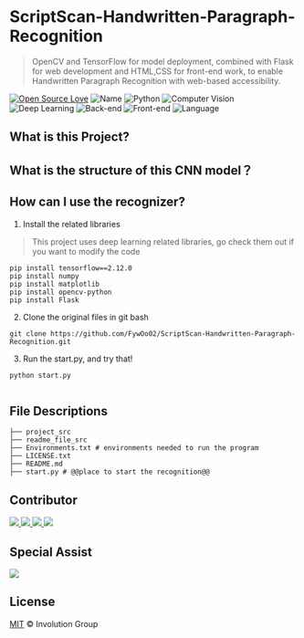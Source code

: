 # ScriptScan-Handwritten-Paragraph-Recognition
> OpenCV and TensorFlow for model deployment, combined with Flask for web 
> development and HTML,CSS for front-end work, to enable Handwritten Paragraph 
> Recognition with web-based accessibility.

[![Open Source Love](https://badges.frapsoft.com/os/v2/open-source.svg?v=103)](https://github.com/FywOo02/Boston-House-Pricing-Forecast)
![Name](https://badgen.net/badge/Author/Owen&Laurian&Eddie&Derrick&Cho/orange?)
![Python](https://img.shields.io/badge/python-3.10-519dd9.svg?v=103)
![Computer Vision](https://badgen.net/badge/ComputerVision/OpenCV/blue?)
![Deep Learning](https://badgen.net/badge/DeepLearning/Tensorflow/red?)
![Back-end](https://badgen.net/badge/Back-end/Flask/yellow?)
![Front-end](https://badgen.net/badge/Front-end/HTML&CSS/pink?)
![Language](https://badgen.net/badge/Language/English/green?)


## What is this Project?

## What is the structure of this CNN model？


## How can I use the recognizer?
1. Install the related libraries
> This project uses deep learning related libraries, go check them out if 
> you want to modify the code
```
pip install tensorflow==2.12.0
pip install numpy
pip install matplotlib
pip install opencv-python
pip install Flask
```
2. Clone the original files in git bash
```
git clone https://github.com/FywOo02/ScriptScan-Handwritten-Paragraph-Recognition.git
```
3. Run the start.py, and try that!
```
python start.py
```
<div align=center>
<img src=>
</div>


## File Descriptions
```
├── project_src
├── readme_file_src
├── Environments.txt # environments needed to run the program
├── LICENSE.txt 
├── README.md
├── start.py # @@place to start the recognition@@
```

## Contributor
<a href="https://github.com/LL-Laurian">
  <img src="https://github.com/LL-Laurian.png?size=50">
</a>

<a href="https://github.com/FywOo02">
  <img src="https://github.com/FywOo02.png?size=50">
</a>

<a href="https://github.com/Eyang0612">
  <img src="https://github.com/Eyang0612.png?size=50">
</a>

<a href="https://github.com/owensun2004">
  <img src="https://github.com/owensun2004.png?size=50">
</a>

## Special Assist
<a href="https://github.com/liderrick616">
  <img src="https://github.com/liderrick616.png?size=50">
</a>

## License
[MIT](https://github.com/FywOo02/Handwritten-Digit-Recognizer-With-GUI/blob/main/LICENSE) © Involution Group